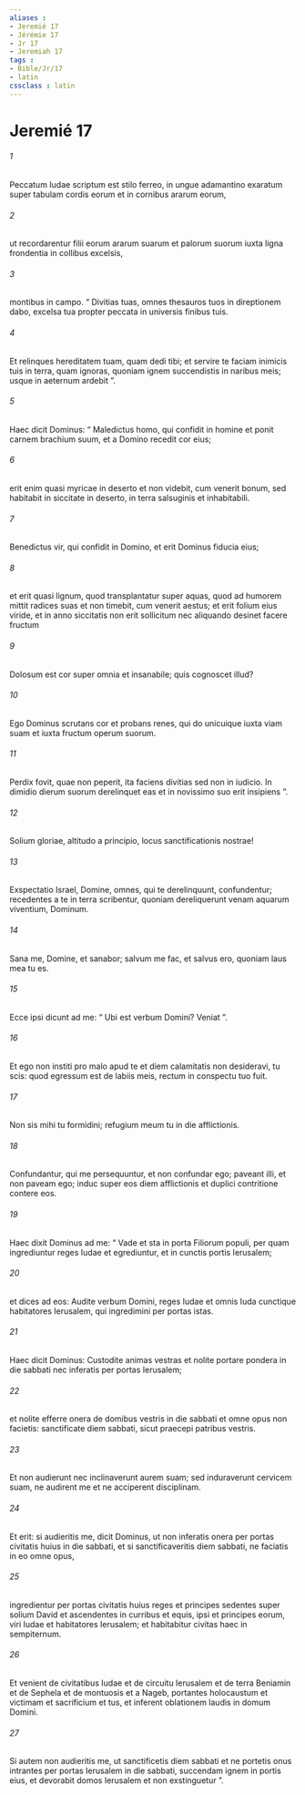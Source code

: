 ```yaml
---
aliases : 
- Jeremié 17
- Jérémie 17
- Jr 17
- Jeremiah 17
tags : 
- Bible/Jr/17
- latin
cssclass : latin
---
```


# Jeremié 17

###### 1
Peccatum Iudae scriptum est stilo ferreo, in ungue adamantino exaratum super tabulam cordis eorum et in cornibus ararum eorum,
###### 2
ut recordarentur filii eorum ararum suarum et palorum suorum iuxta ligna frondentia in collibus excelsis,
###### 3
montibus in campo. “ Divitias tuas, omnes thesauros tuos in direptionem dabo, excelsa tua propter peccata in universis finibus tuis.
###### 4
Et relinques hereditatem tuam, quam dedi tibi; et servire te faciam inimicis tuis in terra, quam ignoras, quoniam ignem succendistis in naribus meis; usque in aeternum ardebit ”.
###### 5
Haec dicit Dominus: “ Maledictus homo, qui confidit in homine et ponit carnem brachium suum, et a Domino recedit cor eius;
###### 6
erit enim quasi myricae in deserto et non videbit, cum venerit bonum, sed habitabit in siccitate in deserto, in terra salsuginis et inhabitabili.
###### 7
Benedictus vir, qui confidit in Domino, et erit Dominus fiducia eius;
###### 8
et erit quasi lignum, quod transplantatur super aquas, quod ad humorem mittit radices suas et non timebit, cum venerit aestus; et erit folium eius viride, et in anno siccitatis non erit sollicitum nec aliquando desinet facere fructum
###### 9
Dolosum est cor super omnia et insanabile; quis cognoscet illud?
###### 10
Ego Dominus scrutans cor et probans renes, qui do unicuique iuxta viam suam et iuxta fructum operum suorum.
###### 11
Perdix fovit, quae non peperit, ita faciens divitias sed non in iudicio. In dimidio dierum suorum derelinquet eas et in novissimo suo erit insipiens ”.
###### 12
Solium gloriae, altitudo a principio, locus sanctificationis nostrae!
###### 13
Exspectatio Israel, Domine, omnes, qui te derelinquunt, confundentur; recedentes a te in terra scribentur, quoniam dereliquerunt venam aquarum viventium, Dominum.
###### 14
Sana me, Domine, et sanabor; salvum me fac, et salvus ero, quoniam laus mea tu es.
###### 15
Ecce ipsi dicunt ad me: “ Ubi est verbum Domini? Veniat ”.
###### 16
Et ego non institi pro malo apud te et diem calamitatis non desideravi, tu scis: quod egressum est de labiis meis, rectum in conspectu tuo fuit.
###### 17
Non sis mihi tu formidini; refugium meum tu in die afflictionis.
###### 18
Confundantur, qui me persequuntur, et non confundar ego; paveant illi, et non paveam ego; induc super eos diem afflictionis et duplici contritione contere eos.
###### 19
Haec dixit Dominus ad me: “ Vade et sta in porta Filiorum populi, per quam ingrediuntur reges Iudae et egrediuntur, et in cunctis portis Ierusalem; 
###### 20
et dices ad eos: Audite verbum Domini, reges Iudae et omnis Iuda cunctique habitatores Ierusalem, qui ingredimini per portas istas. 
###### 21
Haec dicit Dominus: Custodite animas vestras et nolite portare pondera in die sabbati nec inferatis per portas Ierusalem; 
###### 22
et nolite efferre onera de domibus vestris in die sabbati et omne opus non facietis: sanctificate diem sabbati, sicut praecepi patribus vestris. 
###### 23
Et non audierunt nec inclinaverunt aurem suam; sed induraverunt cervicem suam, ne audirent me et ne acciperent disciplinam. 
###### 24
Et erit: si audieritis me, dicit Dominus, ut non inferatis onera per portas civitatis huius in die sabbati, et si sanctificaveritis diem sabbati, ne faciatis in eo omne opus, 
###### 25
ingredientur per portas civitatis huius reges et principes sedentes super solium David et ascendentes in curribus et equis, ipsi et principes eorum, viri Iudae et habitatores Ierusalem; et habitabitur civitas haec in sempiternum. 
###### 26
Et venient de civitatibus Iudae et de circuitu Ierusalem et de terra Beniamin et de Sephela et de montuosis et a Nageb, portantes holocaustum et victimam et sacrificium et tus, et inferent oblationem laudis in domum Domini. 
###### 27
Si autem non audieritis me, ut sanctificetis diem sabbati et ne portetis onus intrantes per portas Ierusalem in die sabbati, succendam ignem in portis eius, et devorabit domos Ierusalem et non exstinguetur ”.
